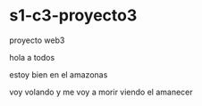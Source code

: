 # s1-c3-proyecto3
proyecto web3



hola a todos


estoy bien en el amazonas 


voy volando y me voy a morir 
viendo el amanecer
